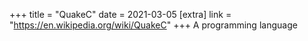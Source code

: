+++
title = "QuakeC"
date = 2021-03-05
[extra]
link = "https://en.wikipedia.org/wiki/QuakeC"
+++
A programming language

